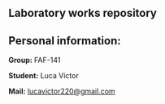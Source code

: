 ## Laboratory works repository

## Personal information:

**Group:** FAF-141

**Student:** Luca Victor

**Mail:** lucavictor220@gmail.com